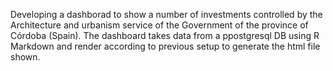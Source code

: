 Developing a dashborad to show a number of investments controlled by the Architecture and urbanism service of the Government of the province of Córdoba (Spain).
The dashboard takes data from a ppostgresql DB using R Markdown and render according to previous setup to generate the html file shown.
